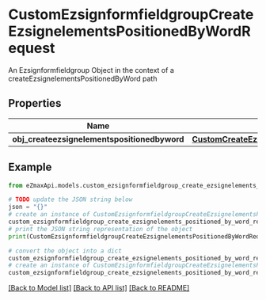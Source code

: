 # CustomEzsignformfieldgroupCreateEzsignelementsPositionedByWordRequest

An Ezsignformfieldgroup Object in the context of a createEzsignelementsPositionedByWord path

## Properties

Name | Type | Description | Notes
------------ | ------------- | ------------- | -------------
**obj_createezsignelementspositionedbyword** | [**CustomCreateEzsignelementsPositionedByWordRequest**](CustomCreateEzsignelementsPositionedByWordRequest.md) |  | 

## Example

```python
from eZmaxApi.models.custom_ezsignformfieldgroup_create_ezsignelements_positioned_by_word_request import CustomEzsignformfieldgroupCreateEzsignelementsPositionedByWordRequest

# TODO update the JSON string below
json = "{}"
# create an instance of CustomEzsignformfieldgroupCreateEzsignelementsPositionedByWordRequest from a JSON string
custom_ezsignformfieldgroup_create_ezsignelements_positioned_by_word_request_instance = CustomEzsignformfieldgroupCreateEzsignelementsPositionedByWordRequest.from_json(json)
# print the JSON string representation of the object
print(CustomEzsignformfieldgroupCreateEzsignelementsPositionedByWordRequest.to_json())

# convert the object into a dict
custom_ezsignformfieldgroup_create_ezsignelements_positioned_by_word_request_dict = custom_ezsignformfieldgroup_create_ezsignelements_positioned_by_word_request_instance.to_dict()
# create an instance of CustomEzsignformfieldgroupCreateEzsignelementsPositionedByWordRequest from a dict
custom_ezsignformfieldgroup_create_ezsignelements_positioned_by_word_request_from_dict = CustomEzsignformfieldgroupCreateEzsignelementsPositionedByWordRequest.from_dict(custom_ezsignformfieldgroup_create_ezsignelements_positioned_by_word_request_dict)
```
[[Back to Model list]](../README.md#documentation-for-models) [[Back to API list]](../README.md#documentation-for-api-endpoints) [[Back to README]](../README.md)


